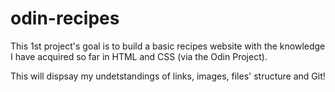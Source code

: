 # odin-recipes
This 1st project's goal is to build a basic recipes website with the knowledge I have acquired so far in HTML and CSS (via the Odin Project).

This will dispsay my undetstandings of links, images, files' structure and Git!